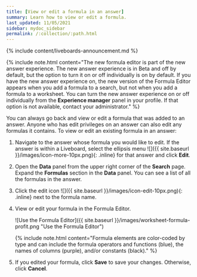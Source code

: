 ```yaml
---
title: [View or edit a formula in an answer]
summary: Learn how to view or edit a formula.
last_updated: 11/05/2021
sidebar: mydoc_sidebar
permalink: /:collection/:path.html
---
```


{% include content/liveboards-announcement.md %}

{% include note.html content="The new formula editor is part of the new answer experience. The new answer experience is in Beta and off by default, but the option to turn it on or off individually is on by default. If you have the new answer experience on, the new version of the Formula Editor appears when you add a formula to a search, but not when you add a formula to a worksheet. You can turn the new answer experience on or off individually from the <strong>Experience manager</strong> panel in your profile. If that option is not available, contact your administrator." %}

You can always go back and view or edit a formula that was added to an answer. Anyone who has edit privileges on an answer can also edit any formulas it contains. To view or edit an existing formula in an answer:

1. Navigate to the answer whose formula you would like to edit. If the answer is within a Liveboard, select the ellipsis menu ![]({{ site.baseurl }}/images/icon-more-10px.png){: .inline} for that answer and click **Edit**.

3. Open the **Data** panel from the upper right corner of the **Search** page. Expand the **Formulas** section in the **Data** panel. You can see a list of all the formulas in the answer.

4. Click the edit icon ![]({{ site.baseurl }}/images/icon-edit-10px.png){: .inline} next to the formula name.

5. View or edit your formula in the Formula Editor.

     ![Use the Formula Editor]({{ site.baseurl }}/images/worksheet-formula-profit.png "Use the Formula Editor")

    {% include note.html content="Formula elements are color-coded by type and can include the formula operators and functions (blue), the names of columns (purple), and/or constants (black)." %}

6. If you edited your formula, click **Save** to save your changes. Otherwise, click **Cancel**.
